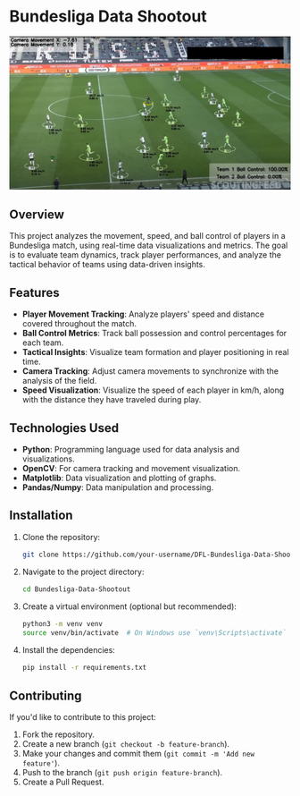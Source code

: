 # Bundesliga Data Shootout

![Bundesliga Data Shootout](output.png)

## Overview

This project analyzes the movement, speed, and ball control of players in a Bundesliga match, using real-time data visualizations and metrics. The goal is to evaluate team dynamics, track player performances, and analyze the tactical behavior of teams using data-driven insights.

## Features

- **Player Movement Tracking**: Analyze players' speed and distance covered throughout the match.
- **Ball Control Metrics**: Track ball possession and control percentages for each team.
- **Tactical Insights**: Visualize team formation and player positioning in real time.
- **Camera Tracking**: Adjust camera movements to synchronize with the analysis of the field.
- **Speed Visualization**: Visualize the speed of each player in km/h, along with the distance they have traveled during play.

## Technologies Used

- **Python**: Programming language used for data analysis and visualizations.
- **OpenCV**: For camera tracking and movement visualization.
- **Matplotlib**: Data visualization and plotting of graphs.
- **Pandas/Numpy**: Data manipulation and processing.

## Installation

1. Clone the repository:

    ```bash
    git clone https://github.com/your-username/DFL-Bundesliga-Data-Shootout.git
    ```

2. Navigate to the project directory:

    ```bash
    cd Bundesliga-Data-Shootout
    ```

3. Create a virtual environment (optional but recommended):

    ```bash
    python3 -m venv venv
    source venv/bin/activate  # On Windows use `venv\Scripts\activate`
    ```

4. Install the dependencies:

    ```bash
    pip install -r requirements.txt
    ```

## Contributing

If you'd like to contribute to this project:

1. Fork the repository.
2. Create a new branch (`git checkout -b feature-branch`).
3. Make your changes and commit them (`git commit -m 'Add new feature'`).
4. Push to the branch (`git push origin feature-branch`).
5. Create a Pull Request.

